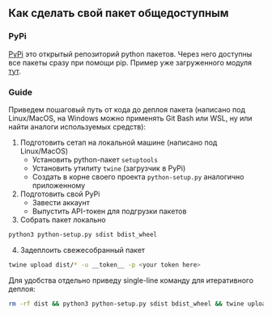 ## Как сделать свой пакет общедоступным

### PyPi

[PyPi](https://pypi.org) это открытый репозиторий python пакетов. Через него доступны все пакеты сразу при помощи pip. Пример уже загруженного модуля [тут](https://pypi.org/project/mipt2024f-4-barrect/).

### Guide

Приведем пошаговый путь от кода до деплоя пакета (написано под Linux/MacOS, на Windows можно применять Git Bash или WSL, ну или найти аналоги используемых средств):

1. Подготовить сетап на локальной машине (написано под Linux/MacOS)
    - Установить python-пакет `setuptools`
    - Установить утилиту `twine` (загрузчик в PyPi)
    - Создать в корне своего проекта `python-setup.py` аналогично приложенному
2. Подготовить свой PyPi
    - Завести аккаунт
    - Выпустить API-токен для подгрузки пакетов
3. Собрать пакет локально
```bash
python3 python-setup.py sdist bdist_wheel
```
4. Задеплоить свежесобранный пакет
```bash
twine upload dist/* -u __token__ -p <your token here>
```

Для удобства отдельно приведу single-line команду для итеративного деплоя:
```bash
rm -rf dist && python3 python-setup.py sdist bdist_wheel && twine upload dist/* -u __token__ -p <your token here>
```
